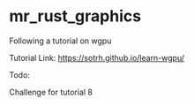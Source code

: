 # mr_rust_graphics
Following a tutorial on wgpu

Tutorial Link: https://sotrh.github.io/learn-wgpu/



Todo:

Challenge for tutorial 8